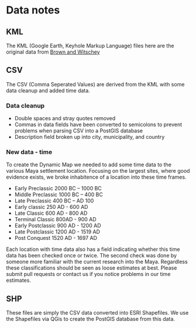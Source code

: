 # Data notes

## KML
The KML (Google Earth, Keyhole Markup Language) files here are the original data from [Brown and Witschey](http://mayagis.smv.org/google_earth_data.htm)

## CSV
The CSV (Comma Seperated Values) are derived from the KML with some data cleanup and added time data.

### Data cleanup
* Double spaces and stray quotes removed
* Commas in data fields have been converted to semicolons to prevent problems when parsing CSV into a PostGIS database
* Description field broken up into city, municipality, and country

### New data - time
To create the Dynamic Map we needed to add some time data to the various Maya settlement location. Focusing on the largest sites, where good evidence exists, we broke inhabitence of a location into these time frames.
* Early Preclassic 2000 BC – 1000 BC
* Middle Preclassic 1000 BC – 400 BC
* Late Preclassic	400 BC – AD 100
* Early classic	250 AD - 600 AD
* Late Classic 600 AD - 800 AD
* Terminal Classic 800AD - 900 AD
* Early Postclassic	900 AD - 1200 AD
* Late Postclassic 1200 AD - 1519 AD
* Post Conquest 1520 AD - 1697 AD

Each location with time data also has a field indicating whether this time data has been checked once or twice. The second check was done by someone more familiar with the current research into the Maya. Regardless these classifications should be seen as loose estimates at best. Please submit pull requests or contact us if you notice problems in our time estimates.

## SHP
These files are simply the CSV data converted into ESRI Shapefiles. We use the Shapefiles via QGis to create the PostGIS database from this data.
